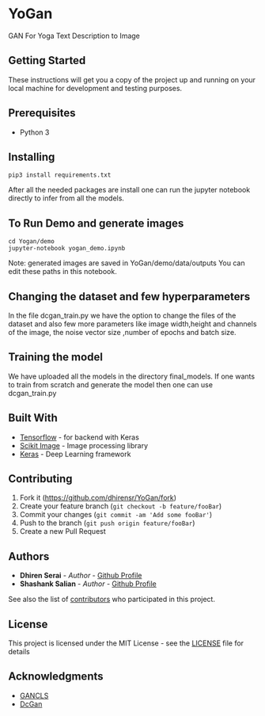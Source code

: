 # YoGan
GAN For Yoga Text Description to Image 

## Getting Started

These instructions will get you a copy of the project up and running on your local machine for development and testing purposes.

## Prerequisites

* Python 3



## Installing


```
pip3 install requirements.txt
```
After all the needed packages are install one can run the jupyter notebook directly to infer from all the models.

## To Run Demo and generate images
```
cd Yogan/demo
jupyter-notebook yogan_demo.ipynb
```

Note: generated images are saved in YoGan/demo/data/outputs 
You can edit these paths in this notebook.


## Changing the dataset and few hyperparameters

In the file dcgan_train.py we have the option to change the files of the dataset and also few more parameters like image width,height and channels of the image, the noise vector size ,number of epochs and batch size.

## Training the model
We have uploaded all the models in the directory final_models. If one wants to train from scratch and generate the model then one can use dcgan_train.py

## Built With

* [Tensorflow](https://www.tensorflow.org/) - for backend with Keras
* [Scikit Image](https://scikit-image.org/docs/dev/api/skimage.html) - Image processing library
* [Keras](https://keras.io/) - Deep Learning framework


## Contributing

1. Fork it (<https://github.com/dhirensr/YoGan/fork>)
2. Create your feature branch (`git checkout -b feature/fooBar`)
3. Commit your changes (`git commit -am 'Add some fooBar'`)
4. Push to the branch (`git push origin feature/fooBar`)
5. Create a new Pull Request

## Authors

* **Dhiren Serai** - *Author* - [Github Profile](https://github.com/dhirensr)
* **Shashank Salian** - *Author* - [Github Profile](https://github.com/shashank3110)


See also the list of [contributors](https://github.com/dhirensr/YoGan/graphs/contributors) who participated in this project.

## License

This project is licensed under the MIT License - see the [LICENSE](LICENSE) file for details

## Acknowledgments

* [GANCLS](https://medium.com/datadriveninvestor/text-to-image-synthesis-6e5de1bf86ec)
* [DcGan](https://medium.com/datadriveninvestor/deep-convolutional-generative-adversarial-networks-dcgans-3176238b5a3d)
